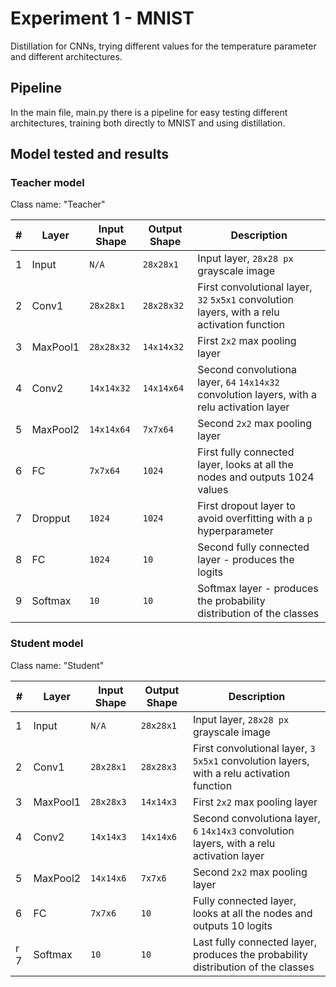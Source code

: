 # Experiment 1 - MNIST

Distillation for CNNs, trying different values for the
temperature parameter and different architectures.


## Pipeline

In the main file, main.py there is a pipeline for easy testing different architectures, training
both directly to MNIST and using distillation.


## Model tested and results

### Teacher model

Class name: "Teacher"

| # | Layer     | Input Shape | Output Shape | Description                                       |
|---|-----------|-------------|--------------|---------------------------------------------------|
| 1 | Input     | `N/A`       | `28x28x1`    |Input layer, `28x28 px` grayscale image            |
| 2 | Conv1     | `28x28x1`   | `28x28x32`   |First convolutional layer, `32` `5x5x1` convolution layers, with a relu activation function|
| 3 | MaxPool1  | `28x28x32`  | `14x14x32`   |First `2x2` max pooling layer|
| 4 | Conv2     | `14x14x32`  | `14x14x64`   |Second convolutiona layer, `64` `14x14x32` convolution layers, with a relu activation layer|
| 5 | MaxPool2  | `14x14x64`  | `7x7x64`     |Second `2x2` max pooling layer|
| 6 | FC        | `7x7x64`    | `1024`       |First fully connected layer, looks at all the nodes and outputs 1024 values|
| 7 | Dropput   | `1024`      | `1024`       |First dropout layer to avoid overfitting with a `p` hyperparameter|
| 8 | FC        | `1024`      | `10`         |Second fully connected layer - produces the logits|
| 9 | Softmax   | `10`        | `10`         |Softmax layer - produces the probability distribution of the classes|


### Student model

Class name: "Student"

| # | Layer     | Input Shape | Output Shape | Description                                       |
|---|-----------|-------------|--------------|---------------------------------------------------|
| 1 | Input     | `N/A`       | `28x28x1`    |Input layer, `28x28 px` grayscale image            |
| 2 | Conv1     | `28x28x1`   | `28x28x3`    |First convolutional layer, `3` `5x5x1` convolution layers, with a relu activation function|
| 3 | MaxPool1  | `28x28x3`   | `14x14x3`    |First `2x2` max pooling layer|
| 4 | Conv2     | `14x14x3`   | `14x14x6`    |Second convolutiona layer, `6` `14x14x3` convolution layers, with a relu activation layer|
| 5 | MaxPool2  | `14x14x6`   | `7x7x6`      |Second `2x2` max pooling layer|
| 6 | FC        | `7x7x6`     | `10`         |Fully connected layer, looks at all the nodes and outputs 10 logits|
r 7 | Softmax   | `10`        | `10`         |Last fully connected layer, produces the probability distribution of the classes|
